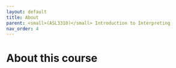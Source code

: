 ```yaml
---
layout: default
title: About
parent: <small>(ASL3310)</small> Introduction to Interpreting
nav_order: 4
---
```


# About this course

